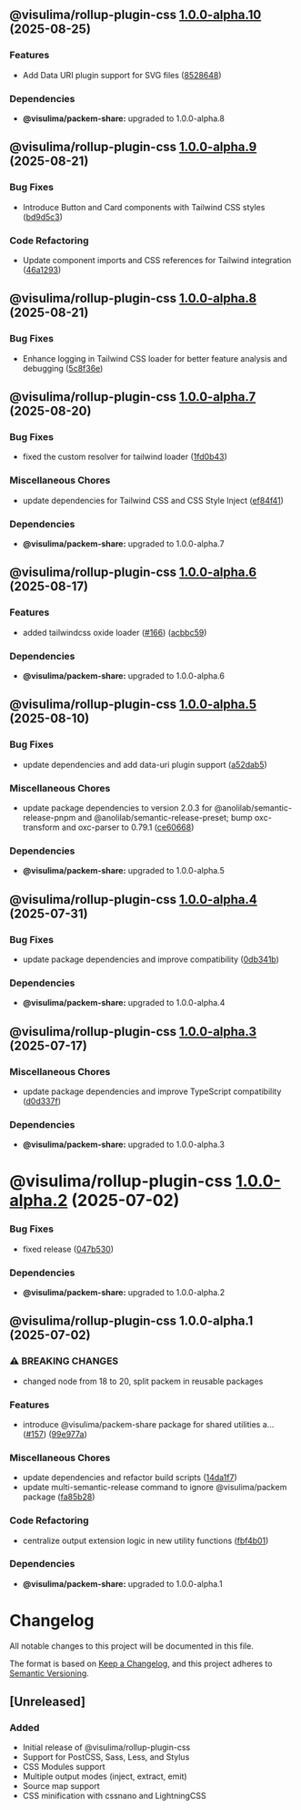 ## @visulima/rollup-plugin-css [1.0.0-alpha.10](https://github.com/visulima/packem/compare/@visulima/rollup-plugin-css@1.0.0-alpha.9...@visulima/rollup-plugin-css@1.0.0-alpha.10) (2025-08-25)

### Features

* Add Data URI plugin support for SVG files ([8528648](https://github.com/visulima/packem/commit/852864828d09a70367c93228b1bee8699e1e00f2))


### Dependencies

* **@visulima/packem-share:** upgraded to 1.0.0-alpha.8

## @visulima/rollup-plugin-css [1.0.0-alpha.9](https://github.com/visulima/packem/compare/@visulima/rollup-plugin-css@1.0.0-alpha.8...@visulima/rollup-plugin-css@1.0.0-alpha.9) (2025-08-21)

### Bug Fixes

* Introduce Button and Card components with Tailwind CSS styles ([bd9d5c3](https://github.com/visulima/packem/commit/bd9d5c371afbc6adf030ade6a64b572f6eb4c2cc))

### Code Refactoring

* Update component imports and CSS references for Tailwind integration ([46a1293](https://github.com/visulima/packem/commit/46a1293c5694fccd79670f9c9f51565374f26069))

## @visulima/rollup-plugin-css [1.0.0-alpha.8](https://github.com/visulima/packem/compare/@visulima/rollup-plugin-css@1.0.0-alpha.7...@visulima/rollup-plugin-css@1.0.0-alpha.8) (2025-08-21)

### Bug Fixes

* Enhance logging in Tailwind CSS loader for better feature analysis and debugging ([5c8f36e](https://github.com/visulima/packem/commit/5c8f36ef50cc8004664dc95b5ba81f681a2cfb2a))

## @visulima/rollup-plugin-css [1.0.0-alpha.7](https://github.com/visulima/packem/compare/@visulima/rollup-plugin-css@1.0.0-alpha.6...@visulima/rollup-plugin-css@1.0.0-alpha.7) (2025-08-20)

### Bug Fixes

* fixed the custom resolver for tailwind loader ([1fd0b43](https://github.com/visulima/packem/commit/1fd0b4345aa90f5c250eba9fd8c741e569b84abc))

### Miscellaneous Chores

* update dependencies for Tailwind CSS and CSS Style Inject ([ef84f41](https://github.com/visulima/packem/commit/ef84f4193be1008b630e9bb29b2cbc78a6d93532))


### Dependencies

* **@visulima/packem-share:** upgraded to 1.0.0-alpha.7

## @visulima/rollup-plugin-css [1.0.0-alpha.6](https://github.com/visulima/packem/compare/@visulima/rollup-plugin-css@1.0.0-alpha.5...@visulima/rollup-plugin-css@1.0.0-alpha.6) (2025-08-17)

### Features

* added tailwindcss oxide loader ([#166](https://github.com/visulima/packem/issues/166)) ([acbbc59](https://github.com/visulima/packem/commit/acbbc59071e771a94d1a0c5435b267e483e3ad73))


### Dependencies

* **@visulima/packem-share:** upgraded to 1.0.0-alpha.6

## @visulima/rollup-plugin-css [1.0.0-alpha.5](https://github.com/visulima/packem/compare/@visulima/rollup-plugin-css@1.0.0-alpha.4...@visulima/rollup-plugin-css@1.0.0-alpha.5) (2025-08-10)

### Bug Fixes

* update dependencies and add data-uri plugin support ([a52dab5](https://github.com/visulima/packem/commit/a52dab541290324218949ad5ea9502b127d0b0dd))

### Miscellaneous Chores

* update package dependencies to version 2.0.3 for @anolilab/semantic-release-pnpm and @anolilab/semantic-release-preset; bump oxc-transform and oxc-parser to 0.79.1 ([ce60668](https://github.com/visulima/packem/commit/ce606682c65afcb710e7a923429c2c543f52d88f))


### Dependencies

* **@visulima/packem-share:** upgraded to 1.0.0-alpha.5

## @visulima/rollup-plugin-css [1.0.0-alpha.4](https://github.com/visulima/packem/compare/@visulima/rollup-plugin-css@1.0.0-alpha.3...@visulima/rollup-plugin-css@1.0.0-alpha.4) (2025-07-31)

### Bug Fixes

* update package dependencies and improve compatibility ([0db341b](https://github.com/visulima/packem/commit/0db341b4e8c90e21d6bda36612d880168f183b7c))


### Dependencies

* **@visulima/packem-share:** upgraded to 1.0.0-alpha.4

## @visulima/rollup-plugin-css [1.0.0-alpha.3](https://github.com/visulima/packem/compare/@visulima/rollup-plugin-css@1.0.0-alpha.2...@visulima/rollup-plugin-css@1.0.0-alpha.3) (2025-07-17)

### Miscellaneous Chores

* update package dependencies and improve TypeScript compatibility ([d0d337f](https://github.com/visulima/packem/commit/d0d337fe20558e1626cbcbeec19e9c2052f15aa2))


### Dependencies

* **@visulima/packem-share:** upgraded to 1.0.0-alpha.3

# @visulima/rollup-plugin-css [1.0.0-alpha.2](https://github.com/visulima/packem/compare/@visulima/rollup-plugin-css@1.0.0-alpha.1...@visulima/rollup-plugin-css@1.0.0-alpha.2) (2025-07-02)


### Bug Fixes

* fixed release ([047b530](https://github.com/visulima/packem/commit/047b530ebcd6458f93699fd9d0f819bc7dbf9990))





### Dependencies

* **@visulima/packem-share:** upgraded to 1.0.0-alpha.2

## @visulima/rollup-plugin-css 1.0.0-alpha.1 (2025-07-02)

### ⚠ BREAKING CHANGES

* changed node from 18 to 20, split packem in reusable packages

### Features

* introduce @visulima/packem-share package for shared utilities a… ([#157](https://github.com/visulima/packem/issues/157)) ([99e977a](https://github.com/visulima/packem/commit/99e977a8f62021c9ac286fc0c9b184b96bce88f1))

### Miscellaneous Chores

* update dependencies and refactor build scripts ([14da1f7](https://github.com/visulima/packem/commit/14da1f7d9f8af619401ec0926df516092e870a75))
* update multi-semantic-release command to ignore @visulima/packem package ([fa85b28](https://github.com/visulima/packem/commit/fa85b283a5b2cbd15d2b52c09c2db2b2d2c6c65d))

### Code Refactoring

* centralize output extension logic in new utility functions ([fbf4b01](https://github.com/visulima/packem/commit/fbf4b0188aa9e4584a28bbe7dd02c7a323e2dce2))


### Dependencies

* **@visulima/packem-share:** upgraded to 1.0.0-alpha.1

# Changelog

All notable changes to this project will be documented in this file.

The format is based on [Keep a Changelog](https://keepachangelog.com/en/1.0.0/),
and this project adheres to [Semantic Versioning](https://semver.org/spec/v2.0.0.html).

## [Unreleased]

### Added
- Initial release of @visulima/rollup-plugin-css
- Support for PostCSS, Sass, Less, and Stylus
- CSS Modules support
- Multiple output modes (inject, extract, emit)
- Source map support
- CSS minification with cssnano and LightningCSS
